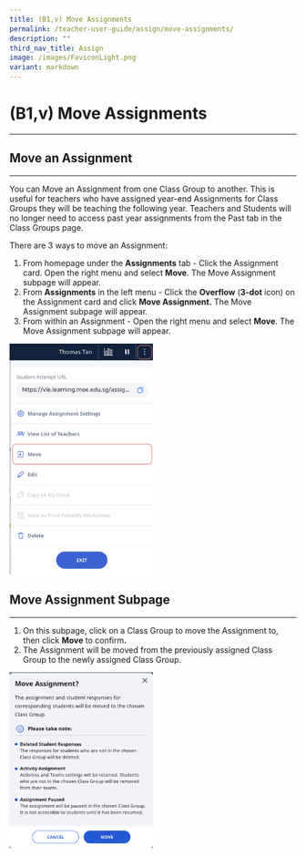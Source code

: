 ```yaml
---
title: (B1,v) Move Assignments
permalink: /teacher-user-guide/assign/move-assignments/
description: ""
third_nav_title: Assign
image: /images/FaviconLight.png
variant: markdown
---
```

<h1 id="move-assignments">(B1,v) Move Assignments</h1><hr>
<h2 id="move-an-assignment">Move an Assignment</h2>
<hr>
<p>You can Move an Assignment from one Class Group to another. This is useful for teachers who have assigned year-end Assignments for Class Groups they will be teaching the following year. Teachers and Students will no longer need to access past year assignments from the Past tab in the Class Groups page.</p>
<p>There are 3 ways to move an Assignment:</p>
<ol>
<li>From homepage under the <strong>Assignments</strong> tab - Click the Assignment card. Open the right menu and select <strong>Move</strong>. The Move Assignment subpage will appear.</li>
<li>From <strong>Assignments</strong> in the left menu - Click the <strong>Overflow</strong> (<strong>3-dot</strong> icon) on the Assignment card and click <strong>Move Assignment.</strong> The Move Assignment subpage will appear.</li>
<li>From within an Assignment - Open the right menu and select <strong>Move</strong>. The Move Assignment subpage will appear.</li>
</ol>
<p><img alt="Move Assignments" style="width: 50%;" src="/images/2Teacher/AS-MoveAssignment1.png"></p>
<h2 id="move-assignment-subpage-">Move Assignment Subpage</h2>
<hr>
<ol>
<li>On this subpage, click on a Class Group to move the Assignment to, then click <strong>Move</strong> to confirm<strong>.</strong> </li>
<li>The Assignment will be moved from the previously assigned Class Group to the newly assigned Class Group.</li>
</ol>
<img alt="Move Assignments" style="width: 50%;" src="/images/2Teacher/AS-MoveAssignment2.png">